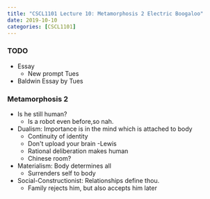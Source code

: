 ```yaml
---
title: "CSCL1101 Lecture 10: Metamorphosis 2 Electric Boogaloo"
date: 2019-10-10
categories: [CSCL1101]
---
```


### TODO

- Essay 
    - New prompt Tues
- Baldwin Essay by Tues

### Metamorphosis 2 

- Is he still human?
    - Is a robot even before,so nah.
- Dualism: Importance is in the mind which is attached to body
    - Continuity of identity
    - Don't upload your brain -Lewis
    - Rational deliberation makes human
    - Chinese room?
- Materialism: Body determines all
    - Surrenders self to body
- Social-Constructionist: Relationships define thou.
    - Family rejects him, but also accepts him later

